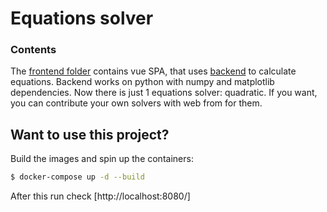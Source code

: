 # Equations solver

### Contents

The [frontend folder](services/frontend) contains vue SPA, that uses
[backend](services/backend) to calculate equations. Backend works on python with 
numpy and matplotlib dependencies.
Now there is just 1 equations solver: quadratic. If you want, you can contribute your 
own solvers with web from for them.

## Want to use this project?

Build the images and spin up the containers:

```sh
$ docker-compose up -d --build
```

After this run check [http://localhost:8080/]

